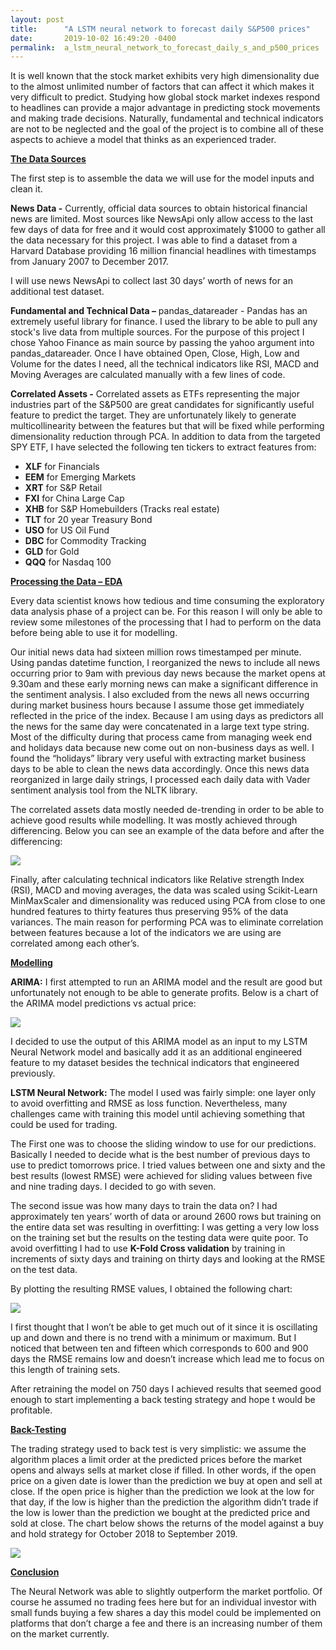 ```yaml
---
layout: post
title:      "A LSTM neural network to forecast daily S&P500 prices"
date:       2019-10-02 16:49:20 -0400
permalink:  a_lstm_neural_network_to_forecast_daily_s_and_p500_prices
---
```



It is well known that the stock market exhibits very high dimensionality due to the almost unlimited number of factors that can affect it which makes it very difficult to predict. Studying how global stock market indexes respond to headlines can provide a major advantage in predicting stock movements and making trade decisions. Naturally, fundamental and technical indicators are not to be neglected and the goal of the project is to combine all of these aspects to achieve a model that thinks as an experienced trader. 

<b><u>The Data Sources</u></b>

The first step is to assemble the data we will use for the model inputs and clean it.

**News Data -** Currently, official data sources to obtain historical financial news are limited. Most sources like NewsApi only allow access to the last few days of data for free and it would cost approximately $1000 to gather all the data necessary for this project. I was able to find a dataset from a Harvard Database providing 16 million financial headlines with timestamps from January 2007 to December 2017.

I will use news NewsApi to collect last 30 days’ worth of news for an additional test dataset.

**Fundamental and Technical Data –** pandas_datareader - Pandas has an extremely useful library for finance. I used the library to be able to pull any stock's live data from multiple sources. For the purpose of this project I chose Yahoo Finance as main source by passing the yahoo argument into pandas_datareader. Once I have obtained Open, Close, High, Low and Volume for the dates I need, all the technical indicators like RSI, MACD and Moving Averages are calculated manually with a few lines of code.

**Correlated Assets -** Correlated assets as ETFs representing the major industries part of the S&P500 are great candidates for significantly useful feature to predict the target. They are unfortunately likely to generate multicollinearity between the features but that will be fixed while performing dimensionality reduction through PCA. In addition to data from the targeted SPY ETF, I have selected the following ten tickers to extract features from:

* **XLF** for Financials
* **EEM** for Emerging Markets
* **XRT** for S&P Retail
* **FXI** for China Large Cap
* **XHB** for S&P Homebuilders (Tracks real estate)
* **TLT** for 20 year Treasury Bond
* **USO** for US Oil Fund
* **DBC** for Commodity Tracking
* **GLD** for Gold
* **QQQ** for Nasdaq 100

<b><u>Processing the Data – EDA </u></b>

Every data scientist knows how tedious and time consuming the exploratory data analysis phase of a project can be. For this reason I will only be able to review some milestones of the processing that I had to perform on the data before being able to use it for modelling.

Our initial news data had sixteen million rows timestamped per minute. Using pandas datetime function, I reorganized the news to include all news occurring prior to 9am with previous day news because the market opens at 9.30am and these early morning news can make a significant difference in the sentiment analysis. I also excluded from the news all news occurring during market business hours because I assume those get immediately reflected in the price of the index. Because I am using days as predictors all the news for the same day were concatenated in a large text type string. Most of the difficulty during that process came from managing week end and holidays data because new come out on non-business days as well. I found the “holidays” library very useful with extracting market business days to be able to clean the news data accordingly.<r>
Once this news data reorganized in large daily strings, I processed each daily data with Vader sentiment analysis tool from the NLTK library. 

The correlated assets data mostly needed de-trending in order to be able to achieve good results while modelling. It was mostly achieved through differencing. Below you can see an example of the data before and after the differencing:

![](img/31)

Finally, after calculating technical indicators like Relative strength Index (RSI), MACD and moving averages, the data was scaled using Scikit-Learn MinMaxScaler and dimensionality was reduced using PCA from close to one hundred features to thirty features thus preserving 95% of the data variances. The main reason for performing PCA was to eliminate correlation between features because a lot of the indicators we are using are correlated among each other’s.

<b><u>Modelling</u></b>

**ARIMA:** I first attempted to run an ARIMA model and the result are good but unfortunately not enough to be able to generate profits. Below is a chart of the ARIMA model predictions vs actual price:

![](img/32)

I decided to use the output of this ARIMA model as an input to my LSTM Neural Network model and basically add it as an additional engineered feature to my dataset besides the technical indicators that engineered previously.

**LSTM Neural Network:** The model I used was fairly simple: one layer only to avoid overfitting and RMSE as loss function. Nevertheless, many challenges came with training this model until achieving something that could be used for trading. 

The First one was to choose the sliding window to use for our predictions. Basically I needed to decide what is the best number of previous days to use to predict tomorrows price. I tried values between one and sixty and the best results (lowest RMSE) were achieved for sliding values between five and nine trading days. I decided to go with seven.

The second issue was how many days to train the data on? I had approximately ten years’ worth of data or around 2600 rows but training on the entire data set was resulting in overfitting: I was getting a very low loss on the training set but the results on the testing data were quite poor. To avoid overfitting I had to use **K-Fold Cross validation** by training in increments of sixty days and training on thirty days and looking at the RMSE on the test data. 

By plotting the resulting RMSE values, I obtained the following chart: 

![](img/33)

I first thought that I won’t be able to get much out of it since it is oscillating up and down and there is no trend with a minimum or maximum. But I noticed that between ten and fifteen which corresponds to 600 and 900 days the RMSE remains low and doesn’t increase which lead me to focus on this length of training sets.

 After retraining the model on 750 days I achieved results that seemed good enough to start implementing a back testing strategy and hope t would be profitable.

<b><u>Back-Testing</u></b>

The trading strategy used to back test is very simplistic: we assume the algorithm places a limit order at the predicted prices before the market opens and always sells at market close if filled. In other words, if the open price on a given date is lower than the prediction we buy at open and sell at close. If the open price is higher than the prediction we look at the low for that day, if the low is higher than the prediction the algorithm didn’t trade if the low is lower than the prediction we bought at the predicted price and sold at close. The chart below shows the returns of the model against a buy and hold strategy for October 2018 to September 2019.

![](img/34)

<b><u>Conclusion</u></b>

The Neural Network was able to slightly outperform the market portfolio. Of course he assumed no trading fees here but for an individual investor with small funds buying a few shares a day this model could be implemented on platforms that don’t charge a fee and there is an increasing number of them on the market currently. 





